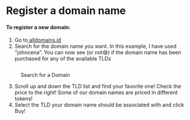 # Register a domain name

#### To r**egister a new domain:**

1. Go to[ alldomains.id](https://alldomains.id/)​
2. Search for the domain name you want. In this example, I have used "johncena”. You can now see (or not😅) if the domain name has been purchased for any of the available TLDs

<figure><img src="https://lh7-us.googleusercontent.com/8s6Yek4HTCcHtzs9s8uh3_o5qFRn3uOXSqTSCcVx9rl8TUYHe5uKuZE8cf3K8TwxWlmFTqP3ntHmpRWtcNP8-TdMIM_R62T9BTMX6eZ9nJMMDJ2H5Vji56TGm11qFgLuMkOJXGqeRCWTySdZmvhRsuM" alt=""><figcaption><p>Search for a Domain</p></figcaption></figure>

3. Scroll up and down the TLD list and find your favorite one! Check the price to the right! Some of our domain names are priced in different tokens!&#x20;
4. Select the TLD your domain name should be associated with and click Buy!

